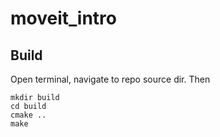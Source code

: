 # moveit_intro
## Build
Open terminal, navigate to repo source dir.
Then 
```
mkdir build
cd build
cmake ..
make
```
